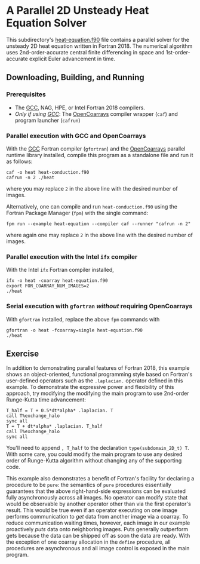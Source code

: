 A Parallel 2D Unsteady Heat Equation Solver
===========================================

This subdirectory's [heat-equation.f90] file contains a parallel solver for the
unsteady 2D heat equation written in Fortran 2018.  The numerical algorithm uses
2nd-order-accurate central finite differencing in space and 1st-order-accurate
explicit Euler advancement in time.

Downloading, Building, and Running
----------------------------------
### Prerequisites
* The [GCC], NAG, HPE, or Intel Fortran 2018 compilers.
* _Only if using [GCC]_: The [OpenCoarrays] compiler wrapper (`caf`) and program
  launcher (`cafrun`)

### Parallel execution with GCC and OpenCoarrays
With the [GCC](https://gcc.gnu.org) Fortran compiler (`gfortran`) and the
[OpenCoarrays] parallel runtime library installed, compile this program
as a standalone file and run it as follows:
```
caf -o heat heat-conduction.f90
cafrun -n 2 ./heat
```
where you may replace `2` in the above line with the desired number of 
images.

Alternatively, one can compile and run `heat-conduction.f90` using the
Fortran Package Manager (`fpm`) with the single command:
```
fpm run --example heat-equation --compiler caf --runner "cafrun -n 2"
```
where again one may replace `2` in the above line with the desired number of 
images.

### Parallel execution with the Intel `ifx` compiler
With the Intel `ifx` Fortran compiler installed, 
```
ifx -o heat -coarray heat-equation.f90 
export FOR_COARRAY_NUM_IMAGES=2
./heat
```

### Serial execution with `gfortran` *without* requiring OpenCoarrays
With `gfortran` installed, replace the above `fpm` commands with
```
gfortran -o heat -fcoarray=single heat-equation.f90
./heat
```

Exercise
--------
In addition to demonstrating parallel features of Fortran 2018, this example
shows an object-oriented, functional programming style based on Fortran's
user-defined operators such as the `.laplacian.` operator defined in this
example.  To demonstrate the expressive power and flexibility of this
approach, try modifying the modifying the main program to use 2nd-order
Runge-Kutta time advancement:
```
T_half = T + 0.5*dt*alpha* .laplacian. T
call T%exchange_halo
sync all
T = T + dt*alpha* .laplacian. T_half
call T%exchange_halo
sync all
```
You'll need to append `, T_half` to the declaration `type(subdomain_2D_t) T`.
With some care, you could modify the main program to use any desired order of
Runge-Kutta algorithm without changing any of the supporting code.

This example also demonstrates a benefit of Fortran's facility for declaring a
procedure to be `pure`: the semantics of `pure` procedures essentially
guarantees that the above right-hand-side expressions can be evaluated fully
asynchronously across all images.  No operator can modify state that would be
observable by another operator other than via the first operator's result. This
would be true even if an operator executing on one image performs communication
to _get_ data from another image via a coarray.  To reduce communication waiting
times, however, each image in our example proactively _puts_ data onto
neighboring images.  Puts generally outperform gets because the data can be
shipped off as soon the data are ready.  With the exception of one coarray
allocation in the `define` procedure, all procedures are asynchronous and all
image control is exposed in the main program.

[heat-equation.f90]: ./heat-equation.f90
[GCC]: https://gcc.gnu.org
[OpenCoarrays]: https://github.com/sourceryinstitute/opencoarrays
[Fortran Package Manager]: https://github.com/fortran-lang/fpm
